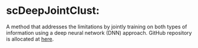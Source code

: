 # scDeepJointClust:

A method that addresses the limitations by jointly training on both types of information using a deep neural network (DNN) approach. GitHub repository is allocated at
[here](https://github.com/ZhenjiangFan/scDeepJointClust/).